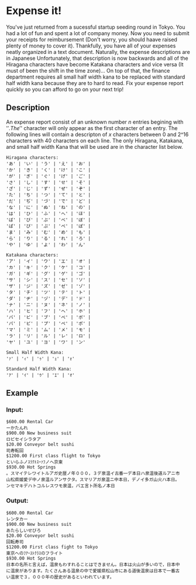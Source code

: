 # Expense it!

You've just returned from a sucessful startup seeding round in Tokyo. You had a
lot of fun and spent a lot of company money. Now you need to submit your
receipts for reimbursement (Don't worry, you should haave raised plenty of money
to cover it). Thankfully, you have all of your expenses neatly organized in a
text document. Naturally, the expense descriptions are in Japanese
Unfortunately, that description is now backwards and all of the Hiragana
characters have become Katakana characters and vice versa (It must of been the
shift in the time zone)... On top of that, the finance department requires all
small half width kana to be replaced with standard half width kana because they
are to hard to read. Fix your expense report quickly so you can afford to go on
your next trip!

## Description

An expense report consist of an unknown number $n$ entries begining with '$'.
The '$' character will only appear as the first character of an entry. The
following lines will contain a descripton of $x$ characters between 0 and 2^16
characters with 40 characters on each line. The only Hiragana, Katakana, and
small half width Kana that will be used are in the character list below.

```
Hiragana characters:
'あ' | 'い' | 'う' | 'え' | 'お' |
'か' | 'き' | 'く' | 'け' | 'こ' |
'が' | 'ぎ' | 'ぐ' | 'げ' | 'ご' |
'さ' | 'し' | 'す' | 'せ' | 'そ' |
'ざ' | 'じ' | 'ず' | 'ぜ' | 'ぞ' |
'た' | 'ち' | 'つ' | 'て' | 'と' |
'だ' | 'ぢ' | 'づ' | 'で' | 'ど' |
'な' | 'に' | 'ぬ' | 'ね' | 'の' |
'は' | 'ひ' | 'ふ' | 'へ' | 'ほ' |
'ば' | 'び' | 'ぶ' | 'べ' | 'ぼ' |
'ぱ' | 'ぴ' | 'ぷ' | 'ぺ' | 'ぽ' |
'ま' | 'み' | 'む' | 'め' | 'も' |
'ら' | 'り' | 'る' | 'れ' | 'ろ' |
'や' | 'ゆ' | 'よ' | 'わ' | 'ん'

Katakana characters:
'ア' | 'イ' | 'ウ' | 'エ' | 'オ' |
'カ' | 'キ' | 'ク' | 'ケ' | 'コ' |
'ガ' | 'ギ' | 'グ' | 'ゲ' | 'ゴ' |
'サ' | 'シ' | 'ス' | 'セ' | 'ソ' |
'ザ' | 'ジ' | 'ズ' | 'ゼ' | 'ゾ' |
'タ' | 'チ' | 'ツ' | 'テ' | 'ト' |
'ダ' | 'ヂ' | 'ヅ' | 'デ' | 'ド' |
'ナ' | 'ニ' | 'ヌ' | 'ネ' | 'ノ' |
'ハ' | 'ヒ' | 'フ' | 'ヘ' | 'ホ' |
'バ' | 'ビ' | 'ブ' | 'ベ' | 'ボ' |
'パ' | 'ピ' | 'プ' | 'ペ' | 'ポ' |
'マ' | 'ミ' | 'ム' | 'メ' | 'モ' |
'ラ' | 'リ' | 'ル' | 'レ' | 'ロ' |
'ヤ' | 'ユ' | 'ヨ' | 'ワ' | 'ン'

Small Half Width Kana:
'ｧ' | 'ｨ' | 'ｩ' | 'ｪ' | 'ｫ'

Standard Half Width Kana:
'ｱ' | 'ｲ' | 'ｳ' | 'ｴ' | 'ｵ'
```

## Example
### Input:
```
$600.00 Rental Car
ーかたんれ
$900.00 New business suit
ロビセイシラタア
$20.00 Conveyor belt sushi
司寿転回
$1200.00 First class flight to Tokyo
といらふノｽﾗｸﾄｽｰｧﾌノヘ京東
$930.00 Hot Springs
。スマイテレワイトルアガ史歴ノ年０００，３デ泉温イ古番一デ本日ハ泉温後道ルアニ市
山松県媛愛デ中ノ泉温ルアンサクタ。スマリアガ泉温ニ中本日，デノイ多ガ山火ハ本日。
ンセマキデハトコルレスワモ泉温，バエ言ト所名ノ本日
```

### Output:
```
$600.00 Rental Car
レンタカー
$900.00 New business suit
あたらしいせびろ
$20.00 Conveyor belt sushi
回転寿司
$1200.00 First class fight to Tokyo
東京へのﾌｱｰｽﾄｸﾗｽのフライト
$930.00 Hot Springs
日本の名所と言えば，温泉もわすれることはできません。日本は火山が多いので，日本中
に温泉があります。たくさんある温泉の中で愛媛県松山市にある道後温泉は日本で一番古
い温泉で３，０００年の歴史があるといわれています。
```


